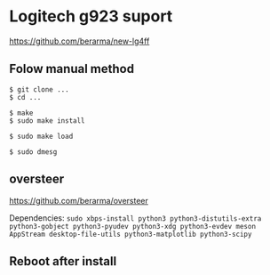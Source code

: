 # Logitech g923 suport
https://github.com/berarma/new-lg4ff

## Folow manual method
```
$ git clone ...
$ cd ...

$ make
$ sudo make install

$ sudo make load

$ sudo dmesg
```

## oversteer
https://github.com/berarma/oversteer

Dependencies:
``sudo xbps-install python3 python3-distutils-extra python3-gobject python3-pyudev python3-xdg python3-evdev meson AppStream desktop-file-utils python3-matplotlib python3-scipy``


## Reboot after install

